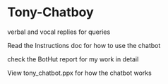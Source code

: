 # Tony-Chatboy
verbal and vocal replies for queries

Read the Instructions doc for how to use the chatbot

check the BotHut report for my work in detail

View tony_chatbot.ppx for how the chatbot works
